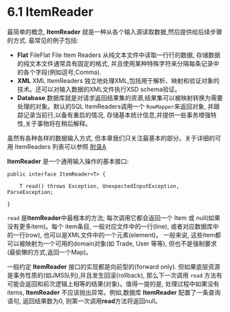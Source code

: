 # 6.1 ItemReader #


最简单的概念, **ItemReader** 就是一种从各个输入源读取数据,然后提供给后续步骤的方式. 最常见的例子包括:

- **Flat** FileFlat File Item Readers 从纯文本文件中读取一行行的数据, 存储数据的纯文本文件通常具有固定的格式, 并且使用某种特殊字符来分隔每条记录中的各个字段(例如逗号,Comma).
- **XML** XML ItemReaders 独立地处理XML,包括用于解析、映射和验证对象的技术。还可以对输入数据的XML文件执行XSD schema验证。
- **Database** 数据库就是对请求返回结果集的资源,结果集可以被映射转换为需要处理的对象。默认的SQL ItemReaders调用一个 `RowMapper`来返回对象, 并跟踪记录当前行,以备有重启的情况, 存储基本统计信息,并提供一些事务增强特性,关于事物将在稍后解释。


虽然有各种各样的数据输入方式, 但本章我们只关注最基本的部分。关于详细的可用 ItemReaders 列表可以参照 [附录A](../14_A/README.md)

**ItemReader** 是一个通用输入操作的基本接口:


	public interface ItemReader<T> {
	
	    T read() throws Exception, UnexpectedInputException, ParseException;
	
	}


`read` 是**ItemReader**中最根本的方法; 每次调用它都会返回一个 Item 或 null(如果没有更多item)。每个 item条目, 一般对应文件中的一行(line), 或者对应数据库中的一行(row), 也可以是XML文件中的一个元素(element)。 一般来说, 这些item都可以被映射为一个可用的domain对象(如 Trade, User 等等), 但也不是强制要求(最偷懒的方式,返回一个Map)。

一般约定 **ItemReader** 接口的实现都是向前型的(forward only). 但如果底层资源是事务性质的(如JMS队列),并且发生回滚(rollback), 那么下一次调用 `read` 方法有可能会返回和前次逻辑上相等的结果(对象)。值得一提的是, 处理过程中如果没有items, **ItemReader** 不应该抛出异常。例如,数据库 **ItemReader** 配置了一条查询语句, 返回结果数为0, 则第一次调用**read**方法将返回null。
